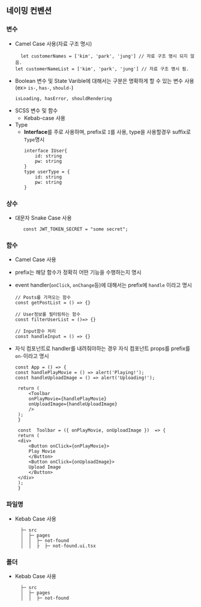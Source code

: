 ## 네이밍 컨벤션

### 변수

-   Camel Case 사용(자료 구조 명시)
    ```
      let customerNames = ['kim', 'park', 'jung'] // 자료 구조 명시 되지 않음.
    let customerNameList = ['kim', 'park', 'jung'] // 자료 구조 명시 됨.
    ```
-   Boolean 변수 및 State Varible에 대해서는 구분은 명확하게 할 수 있는 변수 사용(ex> `is-`, `has-`, `should-`)
    ```
    isLoading, hasError, shouldRendering
    ```
-   SCSS 변수 및 함수
    -   Kebab-case 사용
-   Type
    -   **Interface**를 주로 사용하며, prefix로 `I`를 사용, type을 사용할경우 suffix로 `Type`명시
        ```
        interface IUser{
            id: string
            pw: string
        }
        type userType = {
            id: string
            pw: string
        }
        ```

### 상수

-   대문자 Snake Case 사용
    ```
       const JWT_TOKEN_SECRET = "some secret";
    ```

### 함수

-   Camel Case 사용
-   prefix는 해당 함수가 정확히 어떤 기능을 수행하는지 명시
-   event handler(`onClick`, `onChange`등)에 대해서는 prefix에 `handle` 이라고 명시

    ```
    // Posts를 가져오는 함수
    const getPostList = () => {}

    // User정보를 필터링하는 함수
    const filterUserList = ()=> {}

    // Input함수 처리
    const handleInput = () => {}
    ```

-   자식 컴포넌트로 handler를 내려줘야하는 경우 자식 컴포넌트 props를 prefix를 `on-`이라고 명시

    ```
    const App = () => {
    const handlePlayMovie = () => alert('Playing!');
    const handleUploadImage = () => alert('Uploading!');

     return (
         <Toolbar
         onPlayMovie={handlePlayMovie}
         onUploadImage={handleUploadImage}
         />
     );
     }

     const  Toolbar = ({ onPlayMovie, onUploadImage })  => {
     return (
     <div>
         <Button onClick={onPlayMovie}>
         Play Movie
         </Button>
         <Button onClick={onUploadImage}>
         Upload Image
         </Button>
     </div>
     );
     }

    ```

### 파일명

-   Kebab Case 사용
    ```
      ├─ src
      │  ├─ pages
      │  │  ├─ not-found
      │  │  ├  ├─ not-found.ui.tsx
    ```

### 폴더

-   Kebab Case 사용

    ```
      ├─ src
      │  ├─ pages
      │  │  ├─ not-found
    ```

